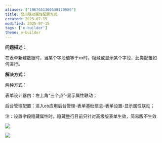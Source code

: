 ```yaml
---
aliases: ["1967651360539170986"]
title: 显示联动属性配置方式
created: 2025-07-15
modified: 2025-07-15
tags: ['e-builder']
theme: e-builder
---
```


**问题描述：**

在表单新建数据时，当某个字段值等于xx时，隐藏或显示某个字段，此类配置如何进行。

**解决方式：**

两种方式：

表单设计器内：左上角“三个点”-显示属性联动；

后台管理配置：进入eb应用后台管理-表单基础信息-表单设置-显示属性联动；

注：设置字段隐藏属性时，隐藏整行目前只针对高级版表单生效，简易版不生效

![](daca0f8695a6f6034164e7ec60fd5781.jpg)

![](c4eff6287fdbd5fd1bb3175ac5a189aa.jpg)